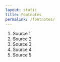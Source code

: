 ```yaml
---
layout: static
title: Footnotes
permalink: /footnotes/
---
```


1. Source 1
2. Source 2
3. Source 3
4. Source 4
5. Source 5